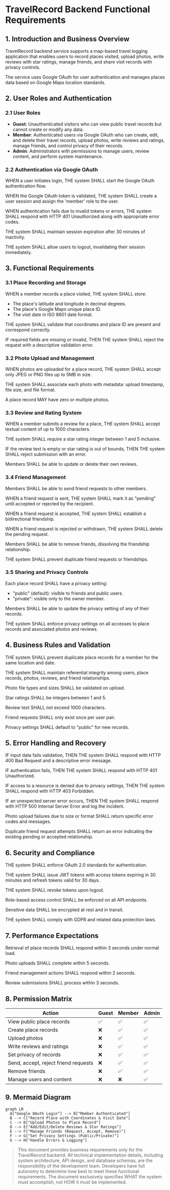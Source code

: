 # TravelRecord Backend Functional Requirements

## 1. Introduction and Business Overview

TravelRecord backend service supports a map-based travel logging application that enables users to record places visited, upload photos, write reviews with star ratings, manage friends, and share visit records with privacy controls.

The service uses Google OAuth for user authentication and manages places data based on Google Maps location standards.

## 2. User Roles and Authentication

### 2.1 User Roles

- **Guest**: Unauthenticated visitors who can view public travel records but cannot create or modify any data.
- **Member**: Authenticated users via Google OAuth who can create, edit, and delete their travel records, upload photos, write reviews and ratings, manage friends, and control privacy of their records.
- **Admin**: Administrators with permissions to manage users, review content, and perform system maintenance.

### 2.2 Authentication via Google OAuth

WHEN a user initiates login, THE system SHALL start the Google OAuth authentication flow.

WHEN the Google OAuth token is validated, THE system SHALL create a user session and assign the 'member' role to the user.

WHEN authentication fails due to invalid tokens or errors, THE system SHALL respond with HTTP 401 Unauthorized along with appropriate error codes.

THE system SHALL maintain session expiration after 30 minutes of inactivity.

THE system SHALL allow users to logout, invalidating their session immediately.

## 3. Functional Requirements

### 3.1 Place Recording and Storage

WHEN a member records a place visited, THE system SHALL store:
- The place's latitude and longitude in decimal degrees.
- The place's Google Maps unique place ID.
- The visit date in ISO 8601 date format.

THE system SHALL validate that coordinates and place ID are present and correspond correctly.

IF required fields are missing or invalid, THEN THE system SHALL reject the request with a descriptive validation error.

### 3.2 Photo Upload and Management

WHEN photos are uploaded for a place record, THE system SHALL accept only JPEG or PNG files up to 5MB in size.

THE system SHALL associate each photo with metadata: upload timestamp, file size, and file format.

A place record MAY have zero or multiple photos.

### 3.3 Review and Rating System

WHEN a member submits a review for a place, THE system SHALL accept textual content of up to 1000 characters.

THE system SHALL require a star rating integer between 1 and 5 inclusive.

IF the review text is empty or star rating is out of bounds, THEN THE system SHALL reject submission with an error.

Members SHALL be able to update or delete their own reviews.

### 3.4 Friend Management

Members SHALL be able to send friend requests to other members.

WHEN a friend request is sent, THE system SHALL mark it as "pending" until accepted or rejected by the recipient.

WHEN a friend request is accepted, THE system SHALL establish a bidirectional friendship.

WHEN a friend request is rejected or withdrawn, THE system SHALL delete the pending request.

Members SHALL be able to remove friends, dissolving the friendship relationship.

THE system SHALL prevent duplicate friend requests or friendships.

### 3.5 Sharing and Privacy Controls

Each place record SHALL have a privacy setting:
- "public" (default): visible to friends and public users.
- "private": visible only to the owner member.

Members SHALL be able to update the privacy setting of any of their records.

THE system SHALL enforce privacy settings on all accesses to place records and associated photos and reviews.

## 4. Business Rules and Validation

THE system SHALL prevent duplicate place records for a member for the same location and date.

THE system SHALL maintain referential integrity among users, place records, photos, reviews, and friend relationships.

Photo file types and sizes SHALL be validated on upload.

Star ratings SHALL be integers between 1 and 5.

Review text SHALL not exceed 1000 characters.

Friend requests SHALL only exist once per user pair.

Privacy settings SHALL default to "public" for new records.

## 5. Error Handling and Recovery

IF input data fails validation, THEN THE system SHALL respond with HTTP 400 Bad Request and a descriptive error message.

IF authentication fails, THEN THE system SHALL respond with HTTP 401 Unauthorized.

IF access to a resource is denied due to privacy settings, THEN THE system SHALL respond with HTTP 403 Forbidden.

IF an unexpected server error occurs, THEN THE system SHALL respond with HTTP 500 Internal Server Error and log the incident.

Photo upload failures due to size or format SHALL return specific error codes and messages.

Duplicate friend request attempts SHALL return an error indicating the existing pending or accepted relationship.

## 6. Security and Compliance

THE system SHALL enforce OAuth 2.0 standards for authentication.

THE system SHALL issue JWT tokens with access tokens expiring in 30 minutes and refresh tokens valid for 30 days.

THE system SHALL revoke tokens upon logout.

Role-based access control SHALL be enforced on all API endpoints.

Sensitive data SHALL be encrypted at rest and in transit.

THE system SHALL comply with GDPR and related data protection laws.

## 7. Performance Expectations

Retrieval of place records SHALL respond within 3 seconds under normal load.

Photo uploads SHALL complete within 5 seconds.

Friend management actions SHALL respond within 2 seconds.

Review submissions SHALL process within 3 seconds.

## 8. Permission Matrix

| Action                          | Guest  | Member | Admin  |
|--------------------------------|--------|--------|--------|
| View public place records       | ✅     | ✅     | ✅     |
| Create place records            | ❌     | ✅     | ✅     |
| Upload photos                  | ❌     | ✅     | ✅     |
| Write reviews and ratings       | ❌     | ✅     | ✅     |
| Set privacy of records          | ❌     | ✅     | ✅     |
| Send, accept, reject friend requests | ❌ | ✅      | ✅     |
| Remove friends                  | ❌     | ✅     | ✅     |
| Manage users and content        | ❌     | ❌     | ✅     |

## 9. Mermaid Diagram

```mermaid
graph LR
  A["Google OAuth Login"] --> B["Member Authenticated"]
  B --> C["Record Place with Coordinates & Visit Date"]
  C --> D["Upload Photos to Place Record"]
  D --> E["Add/Edit/Delete Reviews & Star Ratings"]
  E --> F["Manage Friends (Request, Accept, Remove)"]
  F --> G["Set Privacy Settings (Public/Private)"]
  G --> H["Handle Errors & Logging"]
```


> This document provides business requirements only for the TravelRecord backend. All technical implementation details, including system architecture, API design, and database schemas, are the responsibility of the development team. Developers have full autonomy to determine how best to meet these functional requirements. The document exclusively specifies WHAT the system must accomplish, not HOW it must be implemented.
